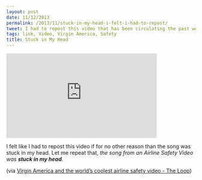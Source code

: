 ```yaml
---
layout: post
date: 11/12/2013
permalink: /2013/11/stuck-in-my-head-i-felt-i-had-to-repost/
tweet: I had to repost this video that has been circulating the past week.
tags: link, Video, Virgin America, Safety
title: Stuck in My Head
---
```


<iframe id="video" width="400" height="225" src="https://www.youtube.com/embed/DtyfiPIHsIg?feature=oembed" frameborder="0" allowfullscreen></iframe><br/>

<p>I felt like I had to repost this video if for no other reason than the song was stuck in my head. Let me repeat that, <em>the song from an Airline Safety Video was <strong>stuck in my head</strong></em>.</p>

<p>(via <a href="http://www.loopinsight.com/2013/11/05/virgin-america-and-the-worlds-coolest-airline-safety-video/" title="Virgin America Safety Video - The Loop">Virgin America and the world’s coolest airline safety video - The Loop</a>)</p>